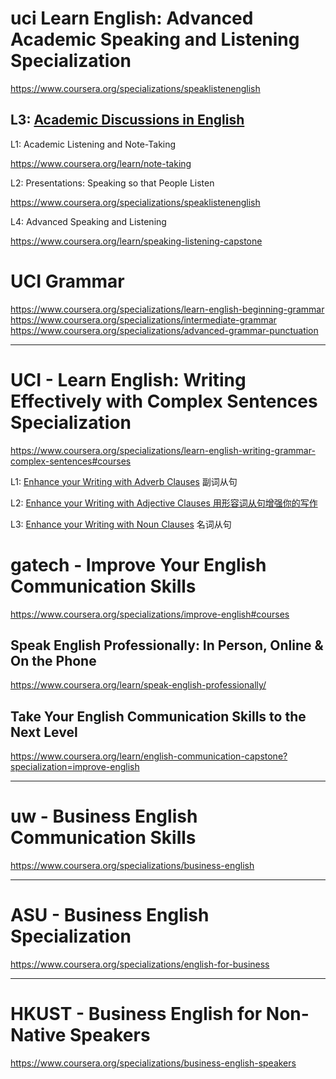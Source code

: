 





#  uci    Learn English: Advanced Academic Speaking and Listening Specialization

https://www.coursera.org/specializations/speaklistenenglish       

## L3:     [Academic Discussions in English](https://www.coursera.org/learn/academic-discussion-english?specialization=speaklistenenglish)  



L1:   Academic Listening and Note-Taking  

https://www.coursera.org/learn/note-taking       

L2:  Presentations: Speaking so that People Listen     

https://www.coursera.org/specializations/speaklistenenglish       

L4: Advanced Speaking and Listening   

https://www.coursera.org/learn/speaking-listening-capstone      



#  UCI  Grammar  
https://www.coursera.org/specializations/learn-english-beginning-grammar    
https://www.coursera.org/specializations/intermediate-grammar   
https://www.coursera.org/specializations/advanced-grammar-punctuation     




---

#  UCI - Learn English: Writing Effectively with Complex Sentences Specialization   

https://www.coursera.org/specializations/learn-english-writing-grammar-complex-sentences#courses       





L1:  [Enhance your Writing with Adverb Clauses](https://www.coursera.org/learn/english-writing-grammar-adverb-clauses?specialization=learn-english-writing-grammar-complex-sentences)  副词从句  

L2: [Enhance your Writing with Adjective Clauses 用形容词从句增强你的写作](https://www.coursera.org/learn/english-writing-grammar-adjective-clauses?specialization=learn-english-writing-grammar-complex-sentences)  

L3:  [Enhance your Writing with Noun Clauses](https://www.coursera.org/learn/english-writing-grammar-noun-clauses?specialization=learn-english-writing-grammar-complex-sentences)   名词从句







# gatech  -  Improve Your English Communication Skills  

https://www.coursera.org/specializations/improve-english#courses      





## Speak English Professionally: In Person, Online & On the Phone

https://www.coursera.org/learn/speak-english-professionally/       

## Take Your English Communication Skills to the Next Level

https://www.coursera.org/learn/english-communication-capstone?specialization=improve-english        



---

#  uw  -  Business English Communication Skills   

https://www.coursera.org/specializations/business-english     

---



# ASU -  Business English Specialization     

https://www.coursera.org/specializations/english-for-business     

---



# HKUST  - Business English for Non-Native Speakers    

https://www.coursera.org/specializations/business-english-speakers      









